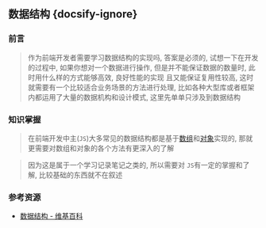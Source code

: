 ## 数据结构 {docsify-ignore}

### 前言

> 作为前端开发者需要学习数据结构的实现吗, 答案是必须的, 试想一下在开发的过程中, 如果你想对一个数据进行操作, 但是并不能保证数据的数量时, 此时用什么样的方式能够高效, 良好性能的实现 且又能保证复用性较高, 这时就需要有一个比较适合业务场景的方法进行处理, 比如各种大型库或者框架内都运用了大量的数据机构和设计模式, 这里先单单只涉及到数据结构

### 知识掌握

> 在前端开发中主(`JS`)大多常见的数据结构都是基于[数组](https://developer.mozilla.org/zh-CN/docs/Glossary/array)和[对象](https://developer.mozilla.org/zh-CN/docs/Web/JavaScript/Reference/Global_Objects/Object)实现的, 那就更需要对数组和对象的各个方法有更深入的了解

> 因为这是属于一个学习记录笔记之类的, 所以需要对 `JS`有一定的掌握和了解, 比较基础的东西就不在叙述

### 参考资源

- [数据结构 - 维基百科](https://zh.wikipedia.org/wiki/%E6%95%B0%E6%8D%AE%E7%BB%93%E6%9E%84)
